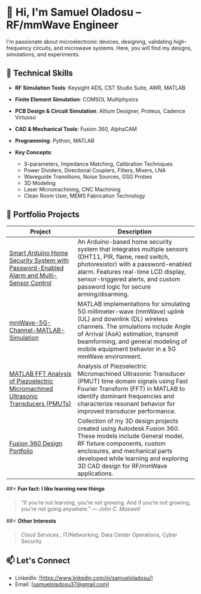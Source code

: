 # 👋 Hi, I'm Samuel Oladosu –  RF/mmWave Engineer

I'm passionate about microelectronic devices, designing, validating high-frequency circuits, and microwave systems. Here, you will find my designs, simulations, and experiments.

## 🔧 Technical Skills

- **RF Simulation Tools**: Keysight ADS, CST Studio Suite, AWR, MATLAB
- **Finite Element Simulation**: COMSOL Multiphysics
- **PCB Design & Circuit Simulation**: Altium Designer, Proteus, Cadence Virtuoso
- **CAD & Mechanical Tools**: Fusion 360, AlphaCAM
- **Programming**: Python, MATLAB

- **Key Concepts**: 
  - S-parameters, Impedance Matching, Calibration Techniques
  - Power Dividers, Directional Couplers, Filters, Mixers, LNA
  - Waveguide Transitions, Noise Sources, GSG Probes
  - 3D Modeling
  - Laser Micromachining, CNC Machining
  - Clean Room User, MEMS Fabrication Technology

## 📂 Portfolio Projects

| Project | Description |
|--------|-------------|
| [Smart Arduino Home Security System with Password-Enabled Alarm and Multi-Sensor Control](https://github.com/samueloladosu37/Arduino-project-on-Home-Security) | An Arduino-based home security system that integrates multiple sensors (DHT11, PIR, flame, reed switch, photoresistor) with a password-enabled alarm. Features real-time LCD display, sensor-triggered alerts, and custom password logic for secure arming/disarming. |
| [mmWave-5G-Channel-MATLAB-Simulation](https://github.com/samueloladosu37/mmWave-5G-Channel-MATLAB-Simulation) | MATLAB implementations for simulating 5G millimeter-wave (mmWave) uplink (UL) and downlink (DL) wireless channels. The simulations include Angle of Arrival (AoA) estimation, transmit beamforming, and general modeling of mobile equipment behavior in a 5G mmWave environment. |
| [MATLAB FFT Analysis of Piezoelectric Micromachined Ultrasonic Transducers (PMUTs)](https://github.com/samueloladosu37/Frequency-Analysis-of-PMUT-Signals-Using-FFT-in-MATLAB) | Analysis of Piezoelectric Micromachined Ultrasonic Transducer (PMUT) time domain signals using Fast Fourier Transform (FFT) in MATLAB to identify dominant frequencies and characterize resonant behavior for improved transducer performance. |
| [Fusion 360 Design Portfolio](https://github.com/samueloladosu37/fusion360-sample-modeling/tree/main) | Collection of my 3D design projects created using Autodesk Fusion 360. These models include General model, RF fixture components, custom enclosures, and mechanical parts developed while learning and exploring 3D CAD design for RF/mmWave applications. |

##⚡ **Fun fact: I like learning new things** 
> “If you’re not learning, you’re not growing. And if you’re not growing, you’re not going anywhere.”   — *John C. Maxwell*

##⚡ **Other Interests** 
> Cloud Services , IT/Networking, Data Center Operations, Cyber Security

## 📫 Let's Connect
- LinkedIn: [https://www.linkedin.com/in/samueloladosu/]
- Email: [samueloladosu37@gmail.com]

<!--
**samueloladosu37/samueloladosu37** is a ✨ _special_ ✨ repository because its `README.md` (this file) appears on your GitHub profile.

Here are some ideas to get you started:

- 🔭 I’m currently working on ...
- 🌱 I’m currently learning ...
- 👯 I’m looking to collaborate on ...
- 🤔 I’m looking for help with ...
- 💬 Ask me about ...
- 📫 How to reach me: ...
- 😄 Pronouns: ...
- ⚡ Fun fact: ...
-->
